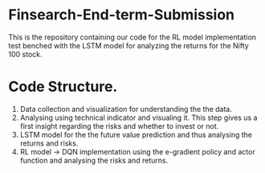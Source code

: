 # Finsearch-End-term-Submission
This is the repository containing our code for the RL model implementation test benched with the LSTM model for analyzing the returns for the Nifty 100 stock.

# Code Structure.
1) Data collection and visualization for understanding the the data.
2) Analysing using technical indicator and visualing it. This step gives us a first insight regarding the risks and whether to invest or not.
3) LSTM model for the the future value prediction and thus analysing the returns and risks.
4) RL model -> DQN implementation using the e-gradient policy and actor function and analysing the risks and returns.
